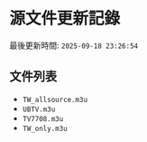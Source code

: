# 源文件更新記錄

最後更新時間: `2025-09-18 23:26:54`

## 文件列表
- `TW_allsource.m3u`
- `UBTV.m3u`
- `TV7708.m3u`
- `TW_only.m3u`

